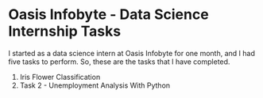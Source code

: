 # Oasis Infobyte - Data Science Internship Tasks
I started as a data science intern at Oasis Infobyte for one month, and I had five tasks to perform. So, these are the tasks that I have completed.
1.  Iris Flower Classification
2.  Task 2 - Unemployment Analysis With Python
